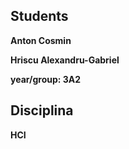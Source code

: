 ## Students
<p> <b>Anton Cosmin </b> </p>
<p> <b>Hriscu Alexandru-Gabriel </b> </p>
<p> <b>year/group: 3A2 </b> </p>

## Disciplina
<p> <b>HCI </b> </p>
